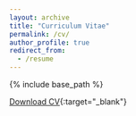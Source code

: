 ```yaml
---
layout: archive
title: "Curriculum Vitae"
permalink: /cv/
author_profile: true
redirect_from:
  - /resume
---
```


{% include base_path %}

[Download CV](http://ainapuig.github.io/_files/CV_AinaPuig.pdf){:target="_blank"}
